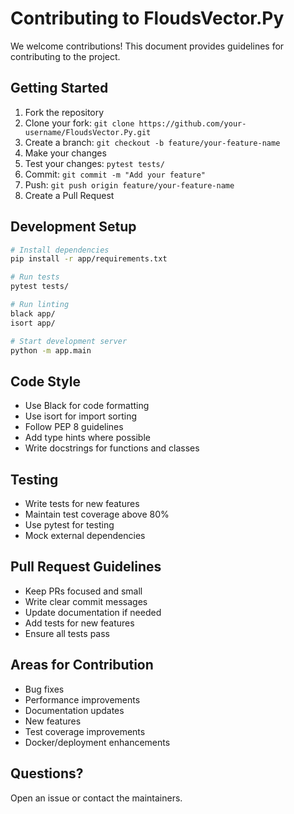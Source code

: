 # Contributing to FloudsVector.Py

We welcome contributions! This document provides guidelines for contributing to the project.

## Getting Started

1. Fork the repository
2. Clone your fork: `git clone https://github.com/your-username/FloudsVector.Py.git`
3. Create a branch: `git checkout -b feature/your-feature-name`
4. Make your changes
5. Test your changes: `pytest tests/`
6. Commit: `git commit -m "Add your feature"`
7. Push: `git push origin feature/your-feature-name`
8. Create a Pull Request

## Development Setup

```bash
# Install dependencies
pip install -r app/requirements.txt

# Run tests
pytest tests/

# Run linting
black app/
isort app/

# Start development server
python -m app.main
```

## Code Style

- Use Black for code formatting
- Use isort for import sorting
- Follow PEP 8 guidelines
- Add type hints where possible
- Write docstrings for functions and classes

## Testing

- Write tests for new features
- Maintain test coverage above 80%
- Use pytest for testing
- Mock external dependencies

## Pull Request Guidelines

- Keep PRs focused and small
- Write clear commit messages
- Update documentation if needed
- Add tests for new features
- Ensure all tests pass

## Areas for Contribution

- Bug fixes
- Performance improvements
- Documentation updates
- New features
- Test coverage improvements
- Docker/deployment enhancements

## Questions?

Open an issue or contact the maintainers.